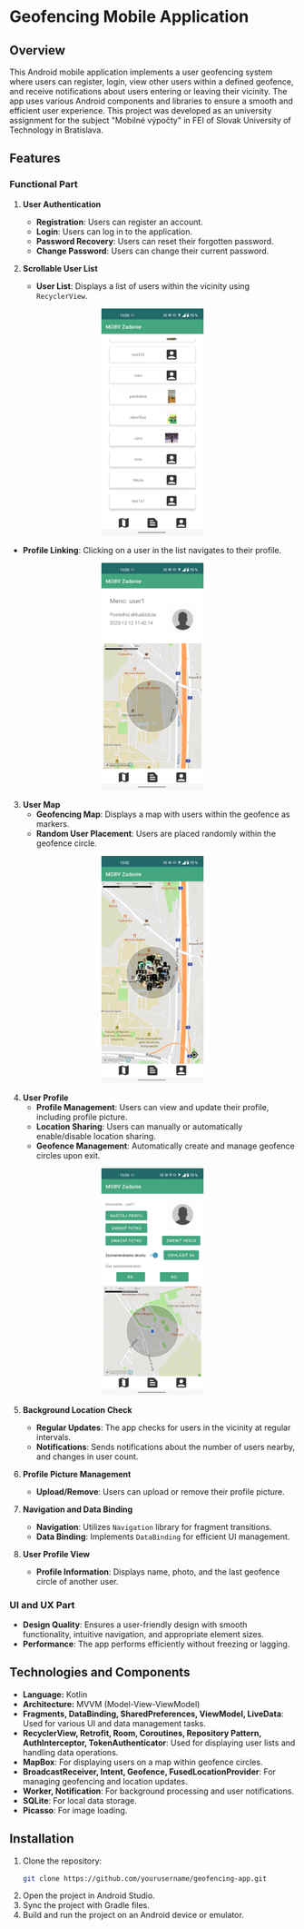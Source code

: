 # Geofencing Mobile Application

## Overview

This Android mobile application implements a user geofencing system where users can register, login, view other users within a defined geofence, and receive notifications about users entering or leaving their vicinity. The app uses various Android components and libraries to ensure a smooth and efficient user experience. This project was developed as an university assignment for the subject "Mobilné výpočty" in FEI of Slovak University of Technology in Bratislava.

## Features

### Functional Part

1. **User Authentication**
   - **Registration**: Users can register an account.
   - **Login**: Users can log in to the application.
   - **Password Recovery**: Users can reset their forgotten password.
   - **Change Password**: Users can change their current password.
   
2. **Scrollable User List**
   - **User List**: Displays a list of users within the vicinity using `RecyclerView`.
<div align="center">
    <img src="./readme_images/img2.jpg" alt="Example Image" height="400px"/>
</div>

   - **Profile Linking**: Clicking on a user in the list navigates to their profile.
<div align="center">
    <img src="./readme_images/img3.jpg" alt="Example Image" height="400px"/>
</div>
   
3. **User Map**
   - **Geofencing Map**: Displays a map with users within the geofence as markers.
   - **Random User Placement**: Users are placed randomly within the geofence circle.

<div align="center">
    <img src="./readme_images/img1.jpg" alt="Example Image" height="400px"/>
</div>
   
4. **User Profile**
   - **Profile Management**: Users can view and update their profile, including profile picture.
   - **Location Sharing**: Users can manually or automatically enable/disable location sharing.
   - **Geofence Management**: Automatically create and manage geofence circles upon exit.
<div align="center">
    <img src="./readme_images/img4.jpg" alt="Example Image" height="400px"/>
</div>
   
5. **Background Location Check**
   - **Regular Updates**: The app checks for users in the vicinity at regular intervals.
   - **Notifications**: Sends notifications about the number of users nearby, and changes in user count.
   
6. **Profile Picture Management**
   - **Upload/Remove**: Users can upload or remove their profile picture.
   
7. **Navigation and Data Binding**
   - **Navigation**: Utilizes `Navigation` library for fragment transitions.
   - **Data Binding**: Implements `DataBinding` for efficient UI management.

8. **User Profile View**
   - **Profile Information**: Displays name, photo, and the last geofence circle of another user.

### UI and UX Part

- **Design Quality**: Ensures a user-friendly design with smooth functionality, intuitive navigation, and appropriate element sizes.
- **Performance**: The app performs efficiently without freezing or lagging.

## Technologies and Components

- **Language:** Kotlin
- **Architecture:** MVVM (Model-View-ViewModel)
- **Fragments, DataBinding, SharedPreferences, ViewModel, LiveData**: Used for various UI and data management tasks.
- **RecyclerView, Retrofit, Room, Coroutines, Repository Pattern, AuthInterceptor, TokenAuthenticator**: Used for displaying user lists and handling data operations.
- **MapBox**: For displaying users on a map within geofence circles.
- **BroadcastReceiver, Intent, Geofence, FusedLocationProvider**: For managing geofencing and location updates.
- **Worker, Notification**: For background processing and user notifications.
- **SQLite**: For local data storage.
- **Picasso**: For image loading.

## Installation

1. Clone the repository:
   ```sh
   git clone https://github.com/yourusername/geofencing-app.git
    ```
2. Open the project in Android Studio.
3. Sync the project with Gradle files.
4. Build and run the project on an Android device or emulator.